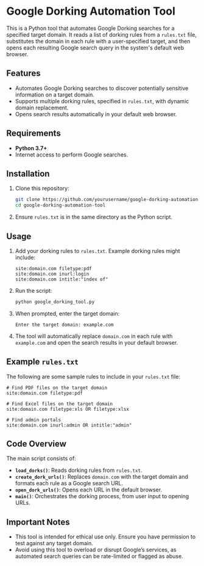 # Google Dorking Automation Tool

This is a Python tool that automates Google Dorking searches for a specified target domain. It reads a list of dorking rules from a `rules.txt` file, substitutes the domain in each rule with a user-specified target, and then opens each resulting Google search query in the system's default web browser.

## Features
- Automates Google Dorking searches to discover potentially sensitive information on a target domain.
- Supports multiple dorking rules, specified in `rules.txt`, with dynamic domain replacement.
- Opens search results automatically in your default web browser.

## Requirements
- **Python 3.7+**
- Internet access to perform Google searches.

## Installation
1. Clone this repository:
   ```bash
   git clone https://github.com/yourusername/google-dorking-automation-tool.git
   cd google-dorking-automation-tool
   ```

2. Ensure `rules.txt` is in the same directory as the Python script.

## Usage
1. Add your dorking rules to `rules.txt`. Example dorking rules might include:
   ```
   site:domain.com filetype:pdf
   site:domain.com inurl:login
   site:domain.com intitle:"index of"
   ```

2. Run the script:
   ```bash
   python google_dorking_tool.py
   ```

3. When prompted, enter the target domain:
   ```
   Enter the target domain: example.com
   ```

4. The tool will automatically replace `domain.com` in each rule with `example.com` and open the search results in your default browser.

## Example `rules.txt`

The following are some sample rules to include in your `rules.txt` file:

```plaintext
# Find PDF files on the target domain
site:domain.com filetype:pdf

# Find Excel files on the target domain
site:domain.com filetype:xls OR filetype:xlsx

# Find admin portals
site:domain.com inurl:admin OR intitle:"admin"
```

## Code Overview

The main script consists of:
- **`load_dorks()`**: Reads dorking rules from `rules.txt`.
- **`create_dork_urls()`**: Replaces `domain.com` with the target domain and formats each rule as a Google search URL.
- **`open_dork_urls()`**: Opens each URL in the default browser.
- **`main()`**: Orchestrates the dorking process, from user input to opening URLs.

## Important Notes

- This tool is intended for ethical use only. Ensure you have permission to test against any target domain.
- Avoid using this tool to overload or disrupt Google’s services, as automated search queries can be rate-limited or flagged as abuse.
